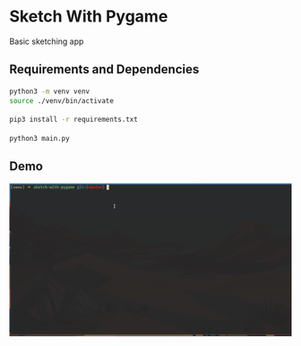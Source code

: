 # Sketch With Pygame

Basic sketching app

## Requirements and Dependencies

```bash
python3 -m venv venv
source ./venv/bin/activate

pip3 install -r requirements.txt 

python3 main.py
```

## Demo

![Gif](./demo.gif)